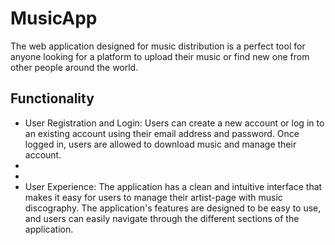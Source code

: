 # MusicApp
The web application designed for music distribution is a perfect tool for anyone 
looking for a platform to upload their music or find new one from other people around the world.
<h2> Functionality </h2>
<ul>
  <li>User Registration and Login: Users can create a new account or log in to an existing account
          using their email address and password. Once logged in, users are allowed to download music and manage their account.</li>
  <li></li>
 
  <li></li>
  <li>User Experience: The application has a clean and intuitive interface that makes it easy
          for users to manage their artist-page with music discography. The application's features are designed to
          be easy to use, and users can easily navigate through the different sections of the application.</li>
</ul>

